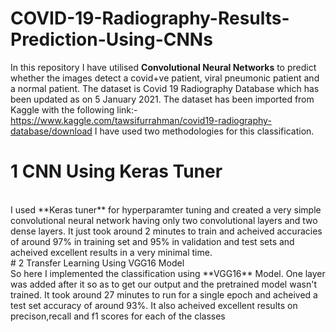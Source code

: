 # COVID-19-Radiography-Results-Prediction-Using-CNNs
In this repository I have utilised **Convolutional Neural Networks** to predict whether the images detect a covid+ve patient, viral pneumonic patient and a normal patient. 
The dataset is Covid 19 Radiography  Database which has been updated as on 5 January 2021. The dataset has been imported from Kaggle with the following link:-
https://www.kaggle.com/tawsifurrahman/covid19-radiography-database/download
I have used two methodologies for this classification.
<br>
# 1 CNN Using Keras Tuner
<br>
I used **Keras tuner** for hyperparamter tuning and created a very simple convolutional neural network having only two convolutional layers and two dense layers.
It just took around 2 minutes to train and acheived accuracies of around 97% in training set and 95% in validation and test sets and acheived excellent results
in a very minimal time.
<br>
# 2 Transfer Learning Using VGG16 Model
<br>
So here I implemented the classification using **VGG16** Model. One layer was added after it so as to get our output and the pretrained model wasn't trained. 
It took around 27 minutes to run for a single epoch and acheived a test set accuracy of around 93%. It also acheived excellent results on precison,recall 
and f1 scores for each of the classes 

